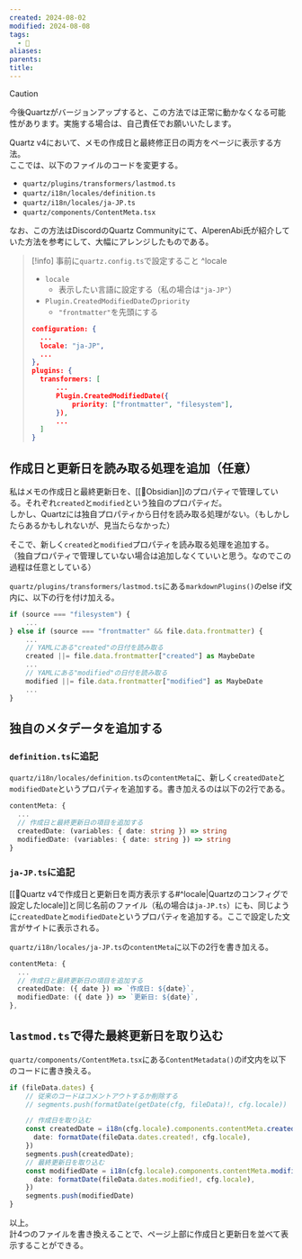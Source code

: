 ```yaml
---
created: 2024-08-02
modified: 2024-08-08
tags:
  - 💎
aliases: 
parents: 
title: 
---
```

>[!caution]
>今後Quartzがバージョンアップすると、この方法では正常に動かなくなる可能性があります。実施する場合は、自己責任でお願いいたします。

Quartz v4において、メモの作成日と最終修正日の両方をページに表示する方法。  
ここでは、以下のファイルのコードを変更する。
- `quartz/plugins/transformers/lastmod.ts`
- `quartz/i18n/locales/definition.ts`
- `quartz/i18n/locales/ja-JP.ts`
- `quartz/components/ContentMeta.tsx`

なお、この方法はDiscordのQuartz Communityにて、AlperenAbi氏が紹介していた方法を参考にして、大幅にアレンジしたものである。

>[!info] 事前に`quartz.config.ts`で設定すること ^locale
>- `locale`
>	- 表示したい言語に設定する（私の場合は`"ja-JP"`）
>- `Plugin.CreatedModifiedDate`の`priority`
>	- `"frontmatter"`を先頭にする
>
>```json
>configuration: {
>	...
>	locale: "ja-JP",
>	...
>},
>plugins: {
>	transformers: [
>		...
>		Plugin.CreatedModifiedDate({
>			priority: ["frontmatter", "filesystem"],
>		}),
>		...
>	]
>}
>```

## 作成日と更新日を読み取る処理を追加（任意）
私はメモの作成日と最終更新日を、[[🧰Obsidian]]のプロパティで管理している。それぞれ`created`と`modified`という独自のプロパティだ。  
しかし、Quartzには独自プロパティから日付を読み取る処理がない。（もしかしたらあるかもしれないが、見当たらなかった）  

そこで、新しく`created`と`modified`プロパティを読み取る処理を追加する。  
（独自プロパティで管理していない場合は追加しなくていいと思う。なのでこの過程は任意としている）

`quartz/plugins/transformers/lastmod.ts`にある`markdownPlugins()`のelse if文内に、以下の行を付け加える。
```ts
if (source === "filesystem") {
	...
} else if (source === "frontmatter" && file.data.frontmatter) {
	...
	// YAMLにある"created"の日付を読み取る
	created ||= file.data.frontmatter["created"] as MaybeDate
	...
	// YAMLにある"modified"の日付を読み取る
	modified ||= file.data.frontmatter["modified"] as MaybeDate
	...
}
```

## 独自のメタデータを追加する
### `definition.ts`に追記
`quartz/i18n/locales/definition.ts`の`contentMeta`に、新しく`createdDate`と`modifiedDate`というプロパティを追加する。書き加えるのは以下の2行である。
```ts
contentMeta: {
  ...
  // 作成日と最終更新日の項目を追加する
  createdDate: (variables: { date: string }) => string
  modifiedDate: (variables: { date: string }) => string
}
```

### `ja-JP.ts`に追記
[[💎Quartz v4で作成日と更新日を両方表示する#^locale|Quartzのコンフィグで設定したlocale]]と同じ名前のファイル（私の場合は`ja-JP.ts`）にも、同じように`createdDate`と`modifiedDate`というプロパティを追加する。ここで設定した文言がサイトに表示される。

`quartz/i18n/locales/ja-JP.ts`の`contentMeta`に以下の2行を書き加える。
```ts
contentMeta: {
  ...
  // 作成日と最終更新日の項目を追加する
  createdDate: ({ date }) => `作成日: ${date}`,
  modifiedDate: ({ date }) => `更新日: ${date}`,
},
```

##  `lastmod.ts`で得た最終更新日を取り込む
`quartz/components/ContentMeta.tsx`にある`ContentMetadata()`のif文内を以下のコードに書き換える。

```ts
if (fileData.dates) {
	// 従来のコードはコメントアウトするか削除する
	// segments.push(formatDate(getDate(cfg, fileData)!, cfg.locale))

	// 作成日を取り込む
	const createdDate = i18n(cfg.locale).components.contentMeta.createdDate({
	  date: formatDate(fileData.dates.created!, cfg.locale),
	})
	segments.push(createdDate);
	// 最終更新日を取り込む
	const modifiedDate = i18n(cfg.locale).components.contentMeta.modifiedDate({
	  date: formatDate(fileData.dates.modified!, cfg.locale),
	})
	segments.push(modifiedDate)
}
```

以上。  
計4つのファイルを書き換えることで、ページ上部に作成日と更新日を並べて表示することができる。
